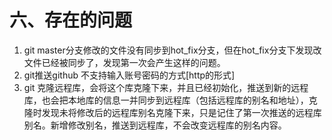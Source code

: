 # 六、存在的问题

1. git master分支修改的文件没有同步到hot_fix分支，但在hot_fix分支下发现改文件已经被同步了，发现第一次会产生这样的问题。
2. git推送github 不支持输入账号密码的方式[http的形式]
3. git 克隆远程库，会将这个库克隆下来，并且已经初始化，推送到新的远程库，也会把本地库的信息一并同步到远程库（包括远程库的别名和地址），克隆时发现未将修改后的远程库别名克隆下来，只是记住了第一次推送的远程库别名。新增修改别名，推送到远程库，不会改变远程库的别名内容。